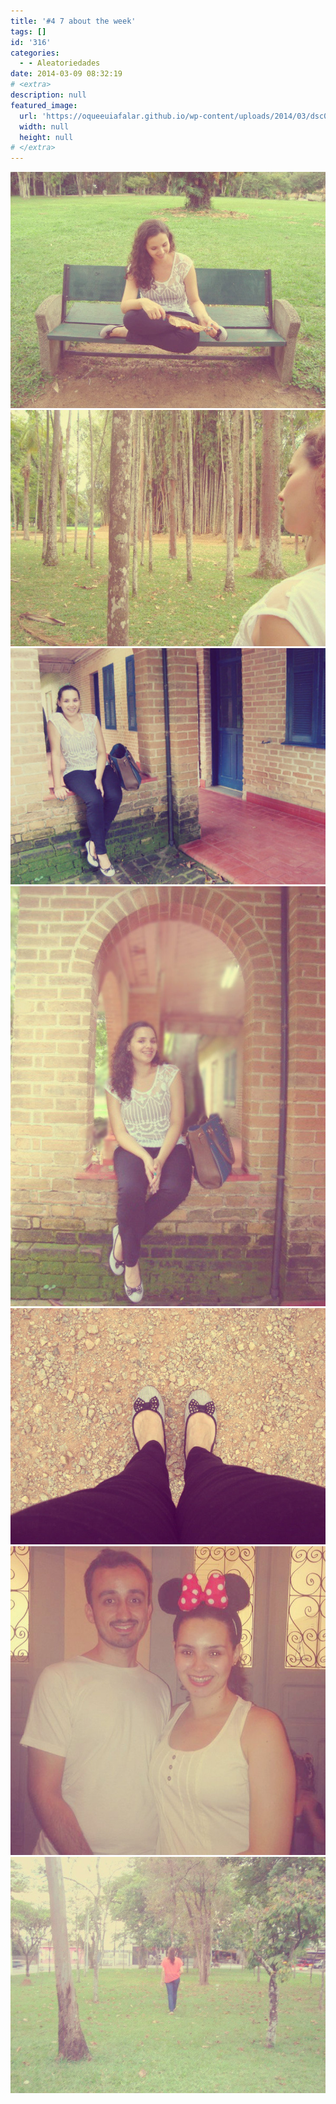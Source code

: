 ```yaml
---
title: '#4 7 about the week'
tags: []
id: '316'
categories:
  - - Aleatoriedades
date: 2014-03-09 08:32:19
# <extra>
description: null
featured_image: 
  url: 'https://oqueeuiafalar.github.io/wp-content/uploads/2014/03/dsc02301.jpg?w=650'
  width: null
  height: null
# </extra>
---
```


[![Imagem](/wp-content/uploads/2014/03/dsc02301.jpg?w=650)](/wp-content/uploads/2014/03/dsc02301.jpg) [![Imagem](/wp-content/uploads/2014/03/dsc02296.jpg?w=650)](/wp-content/uploads/2014/03/dsc02296.jpg) [![Imagem](/wp-content/uploads/2014/03/dsc02328.jpg?w=650)](/wp-content/uploads/2014/03/dsc02328.jpg) [![Imagem](/wp-content/uploads/2014/03/dsc02327.jpg?w=650)](/wp-content/uploads/2014/03/dsc02327.jpg) [![Imagem](/wp-content/uploads/2014/03/dsc02313.jpg?w=650)](/wp-content/uploads/2014/03/dsc02313.jpg) [![Imagem](/wp-content/uploads/2014/03/img-20140304-wa0003.jpg?w=650)](/wp-content/uploads/2014/03/img-20140304-wa0003.jpg) [![Imagem](/wp-content/uploads/2014/03/dsc02259.jpg?w=650)](/wp-content/uploads/2014/03/dsc02259.jpg)

